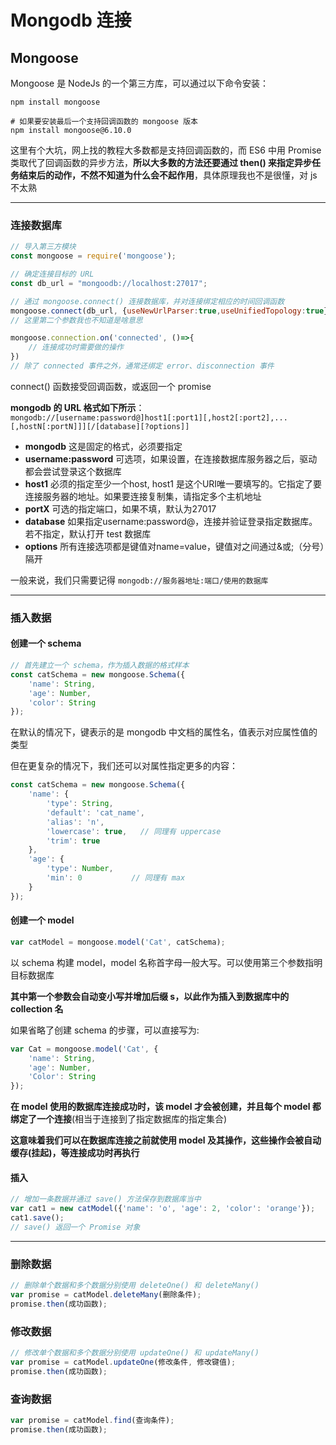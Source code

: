 # Mongodb 连接
## Mongoose
Mongoose 是 NodeJs 的一个第三方库，可以通过以下命令安装：  
``` Shell
npm install mongoose

# 如果要安装最后一个支持回调函数的 mongoose 版本
npm install mongoose@6.10.0
```

这里有个大坑，网上找的教程大多数都是支持回调函数的，而 ES6 中用 Promise 类取代了回调函数的异步方法，**所以大多数的方法还要通过 then() 来指定异步任务结束后的动作，不然不知道为什么会不起作用**，具体原理我也不是很懂，对 js 不太熟  

--------------
### 连接数据库
``` js
// 导入第三方模块
const mongoose = require('mongoose');

// 确定连接目标的 URL
const db_url = "mongoodb://localhost:27017";

// 通过 mongoose.connect() 连接数据库，并对连接绑定相应的时间回调函数
mongoose.connect(db_url, {useNewUrlParser:true,useUnifiedTopology:true});
// 这里第二个参数我也不知道是啥意思

mongoose.connection.on('connected', ()=>{
    // 连接成功时需要做的操作
})
// 除了 connected 事件之外，通常还绑定 error、disconnection 事件
```

connect() 函数接受回调函数，或返回一个 promise  

**mongodb 的 URL 格式如下所示**：  
`mongodb://[username:password@]host1[:port1][,host2[:port2],...[,hostN[:portN]]][/[database][?options]]`  
* **mongodb** 这是固定的格式，必须要指定  
* **username:password** 可选项，如果设置，在连接数据库服务器之后，驱动都会尝试登录这个数据库  
* **host1** 必须的指定至少一个host, host1 是这个URI唯一要填写的。它指定了要连接服务器的地址。如果要连接复制集，请指定多个主机地址  
* **portX** 可选的指定端口，如果不填，默认为27017  
* **database** 如果指定username:password@，连接并验证登录指定数据库。若不指定，默认打开 test 数据库  
* **options** 所有连接选项都是键值对name=value，键值对之间通过&或;（分号）隔开  

一般来说，我们只需要记得 `mongodb://服务器地址:端口/使用的数据库`  

----------------------------
### 插入数据
#### 创建一个 schema
``` js
// 首先建立一个 schema，作为插入数据的格式样本
const catSchema = new mongoose.Schema({
    'name': String, 
    'age': Number, 
    'color': String
});
```
在默认的情况下，键表示的是 mongodb 中文档的属性名，值表示对应属性值的类型  

但在更复杂的情况下，我们还可以对属性指定更多的内容：  
``` js
const catSchema = new mongoose.Schema({
    'name': {
        'type': String,     
        'default': 'cat_name',
        'alias': 'n',
        'lowercase': true,   // 同理有 uppercase
        'trim': true
    },
    'age': {
        'type': Number,
        'min': 0           // 同理有 max
    }
});
```

#### 创建一个 model
``` js
var catModel = mongoose.model('Cat', catSchema);
```
以 schema 构建 model，model 名称首字母一般大写。可以使用第三个参数指明目标数据库  

**其中第一个参数会自动变小写并增加后缀 s，以此作为插入到数据库中的 collection 名**  

如果省略了创建 schema 的步骤，可以直接写为:   
``` js
var Cat = mongoose.model('Cat', { 
    'name': String,
    'age': Number,
    'Color': String
});
```

**在 model 使用的数据库连接成功时，该 model 才会被创建，并且每个 model 都绑定了一个连接**(相当于连接到了指定数据库的指定集合)  

**这意味着我们可以在数据库连接之前就使用 model 及其操作，这些操作会被自动缓存(挂起)，等连接成功时再执行**  

#### 插入
``` js
// 增加一条数据并通过 save() 方法保存到数据库当中
var cat1 = new catModel({'name': 'o', 'age': 2, 'color': 'orange'});
cat1.save();
// save() 返回一个 Promise 对象
```

--------------
### 删除数据
``` js
// 删除单个数据和多个数据分别使用 deleteOne() 和 deleteMany()
var promise = catModel.deleteMany(删除条件);
promise.then(成功函数);
```

### 修改数据
``` js
// 修改单个数据和多个数据分别使用 updateOne() 和 updateMany()
var promise = catModel.updateOne(修改条件, 修改键值);
promise.then(成功函数);
```

### 查询数据
``` js
var promise = catModel.find(查询条件);
promise.then(成功函数);
```